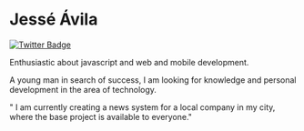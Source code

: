 # Jessé Ávila

[![Twitter Badge](https://img.shields.io/badge/-@dieegosf-00875f?style=flat-square&labelColor=00875f&logo=twitter&logoColor=white&link=https://twitter.com/dieegosf)](https://twitter.com/jesse0avila) 

Enthusiastic about javascript and web and mobile development.

A young man in search of success, I am looking for knowledge and personal development in the area of technology.

"
I am currently creating a news system for a local company in my city, where the base project is available to everyone."
